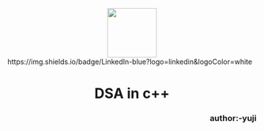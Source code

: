 <div id="header" align="center">
  <img src="https://media.giphy.com/media/M9gbBd9nbDrOTu1Mqx/giphy.gif" width="100"/>
</div>
https://img.shields.io/badge/LinkedIn-blue?logo=linkedin&logoColor=white
<h1 align="center"> DSA in c++</h1>
<h3 align="right">author:-yuji </h3>
